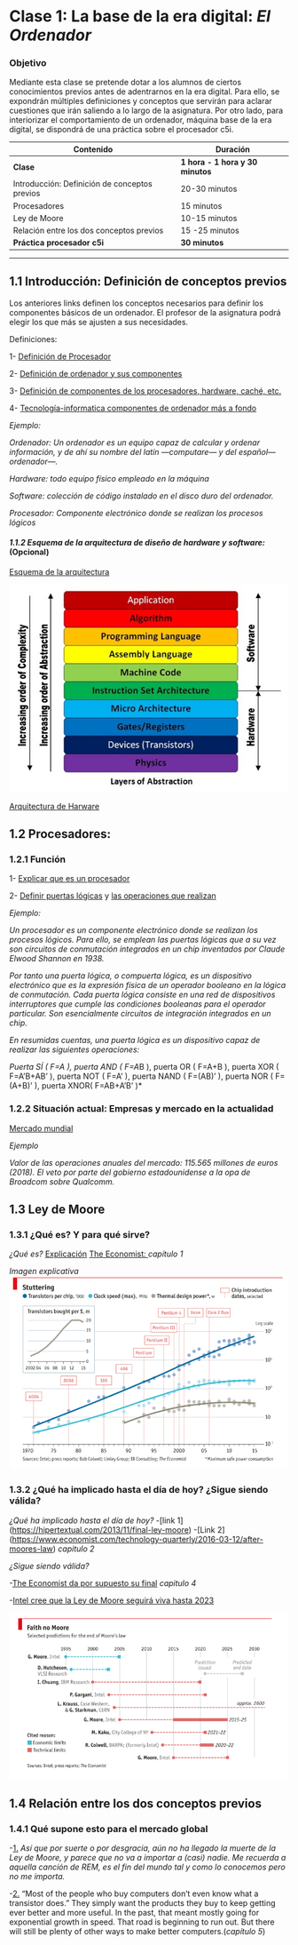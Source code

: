 # Clase 1: La base de la era digital: *El Ordenador*

### Objetivo

Mediante esta clase se pretende dotar a los alumnos de ciertos conocimientos previos antes de adentrarnos en la era digital. Para ello, se expondrán múltiples definiciones y conceptos que servirán para aclarar cuestiones que irán saliendo a lo largo de la asignatura. Por otro lado, para interiorizar el comportamiento de un ordenador, máquina base de la era digital, se dispondrá de una práctica sobre el procesador c5i.

| Contenido | Duración |
| ----- | ----- |
| **Clase** | **1 hora - 1 hora y 30 minutos** |
| Introducción: Definición de conceptos previos | 20-30 minutos |
|	Procesadores | 15 minutos |
|	Ley de Moore | 10-15 minutos |
| Relación entre los dos conceptos previos | 15 -25 minutos |
| **Práctica procesador c5i** | **30 minutos** |

***

## 1.1	Introducción: Definición de conceptos previos

Los anteriores links definen los conceptos necesarios para definir los componentes básicos de un ordenador. El profesor de la asignatura podrá elegir los que más se ajusten a sus necesidades.

Definiciones:

1- [Definición de Procesador](https://www.google.com/search?rlz=1C1CHBD_esES774ES778&ei=iLzKXNTmL4XPgweYwJPIAg&q=definci%C3%B3n+procesador&oq=definci%C3%B3n+procesador&gs_l=psy-ab.3..35i304i39i70i249j35i304i39j0i13j0i22i30l7.75188.85512..85707...0.0..1.514.4009.3j9j3j4j0j1....2..0....1..gws-wiz.......0i71j35i39j0i67j0i131j0j35i39i70i249j0i20i263j0i10j0i67i70i249j0i13i30j0i8i13i10i30j0i8i13i30.gdrVvqxmiYI)

2- [Definición de ordenador y sus componentes](https://www.deordenadores.com/cuales-son-los-componentes-de-un-ordenador/)

3- [Definición de componentes de los procesadores, hardware, caché, etc.](https://conceptodefinicion.de/procesador/)

4- [Tecnología-informatica componentes de ordenador más a fondo](https://tecnologia-informatica.com/componentes-de-una-computadora/)

*Ejemplo:*

*Ordenador: Un ordenador es un equipo capaz de calcular y ordenar información, y de ahí su nombre del latín —computare— y del español—ordenador—.*

*Hardware: todo equipo físico empleado en la máquina*

*Software: colección de código instalado en el disco duro del ordenador.*

*Procesador: Componente electrónico donde se realizan los procesos lógicos*

#### *1.1.2 Esquema de la arquitectura de diseño de hardware y software:* (Opcional)

[Esquema de la arquitectura](https://sites.google.com/site/yhouycsp/reflections/2-10-hardware-and-software-abstractions)

![Alt text](Esquema%20Arquitectura.jpg)

[Arquitectura de Harware](https://electronics.stackexchange.com/questions/353915/what-is-the-role-of-isa-instruction-set-architecture-in-the-comp-arch-abstract)

## 1.2	Procesadores: 

### 1.2.1 Función

1- [Explicar que es un procesador](https://conceptodefinicion.de/procesador/)

2- [Definir puertas lógicas](http://natypine7.files.wordpress.com/) y [las operaciones que realizan](https://www.etsist.upm.es/estaticos/ingeniatic/index.php/tecnologias/item/563-puertas-l%C3%B3gicas%3Ftmpl=component&print=1.html)

*Ejemplo:*

*Un procesador es un componente electrónico donde se realizan los procesos lógicos. Para ello, se emplean las puertas lógicas que a su vez son circuitos de conmutación integrados en un chip inventados por Claude Elwood Shannon en 1938.*

*Por tanto una puerta lógica, o compuerta lógica, es un dispositivo electrónico que es la expresión física de un operador booleano en la lógica de conmutación. Cada puerta lógica consiste en una red de dispositivos interruptores que cumple las condiciones booleanas para el operador particular. Son esencialmente circuitos de integración integrados en un chip.*

*En resumidas cuentas, una puerta lógica es un dispositivo capaz de realizar las siguientes operaciones:*

*Puerta SÍ ( F=A ), puerta AND ( F=A*B ), puerta OR ( F=A+B ), puerta XOR ( F=A’B+AB’ ), puerta NOT ( F=A’ ), puerta NAND ( F=(AB)’ ), puerta NOR ( F=(A+B)’ ),  puerta XNOR( F=AB+A’B’ )*

### 1.2.2 Situación actual: Empresas y mercado en la actualidad

[Mercado mundial](http://rsocial.expansionpro.orbyt.es/epaper/xml_epaper/Expansi%C3%B3n/23_03_2018/pla_3995_Pais_Vasco/xml_arts/art_15913300.xml?SHARE=6C23C0F29C6C4F158F7CA6264B486305B653D3AF53CFD54244B9CF7F68DE73BF14CBCE99C5EC78615BF7C9B4D7C7F90607B0FB44DE6065CB19F2D0AC7F842D244C32B6546A48F6A2C32ED77B3375B50D79C402F47193576E1367062FF0C4154A)

*Ejemplo*

*Valor de las operaciones anuales del mercado: 115.565 millones de euros (2018). El veto por parte del gobierno estadounidense a la opa de Broadcom sobre Qualcomm.*

## 1.3	Ley de Moore

### 1.3.1 ¿Qué es? Y para qué sirve?

*¿Qué es?*
[Explicación](https://www.profesionalreview.com/2018/04/01/que-es-la-ley-de-moore-y-para-que-sirve/)
[The Economist: ](https://www.economist.com/technology-quarterly/2016-03-12/after-moores-law) *capítulo 1*

*Imagen explicativa*
![Alt text](Moores_Law.PNG)


### 1.3.2	¿Qué ha implicado hasta el día de hoy? ¿Sigue siendo válida?

*¿Qué ha implicado hasta el día de hoy?*
-[link 1] (https://hipertextual.com/2013/11/final-ley-moore)
-[Link 2] (https://www.economist.com/technology-quarterly/2016-03-12/after-moores-law) *capitulo 2*

*¿Sigue siendo válida?*

-[The Economist da por supuesto su final](https://www.economist.com/technology-quarterly/2016-03-12/after-moores-law) *capitulo 4*

-[Intel cree que la Ley de Moore seguirá viva hasta 2023](http://www.expansion.com/economia-digital/innovacion/2017/07/05/5953a11c268e3e1d718b4873.html)

![Alt text](Faith_in_Moores_law.PNG)

## 1.4	Relación entre los dos conceptos previos

### 1.4.1 Qué supone esto para el mercado global

-[1.](https://resbla.com/2016/05/31/final-la-ley-moore-ya-no-importa/) *Así que por suerte o por desgracia, aún no ha llegado la muerte de la Ley de Moore, y parece que no va a importar a (casi) nadie. Me recuerda a aquella canción de REM, es el fin del mundo tal y como lo conocemos pero no me importa.*

-[2.](https://www.economist.com/technology-quarterly/2016-03-12/after-moores-law) “Most of the people who buy computers don’t even know what a transistor does.” They simply want the products they buy to keep getting ever better and more useful. In the past, that meant mostly going for exponential growth in speed. That road is beginning to run out. But there will still be plenty of other ways to make better computers.(*capítulo 5*)

